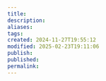 ```yaml
---
title: 
description: 
aliases: 
tags: 
created: 2024-11-27T19:55:12
modified: 2025-02-23T19:11:06
publish: 
published: 
permalink: 
---
```


[^1]: as we learn more and more about a person, https://www.ted.com/talks/peter_mende_siedlecki_should_you_trust_your_first_impression
